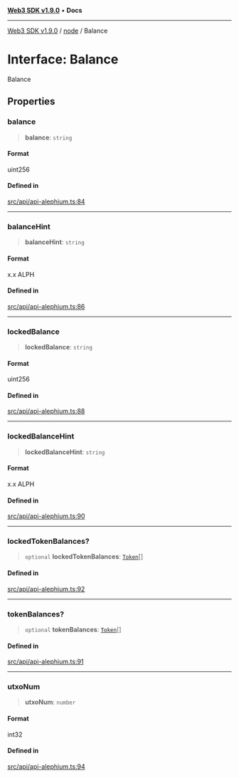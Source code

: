 [**Web3 SDK v1.9.0**](../../../README.md) • **Docs**

***

[Web3 SDK v1.9.0](../../../globals.md) / [node](../README.md) / Balance

# Interface: Balance

Balance

## Properties

### balance

> **balance**: `string`

#### Format

uint256

#### Defined in

[src/api/api-alephium.ts:84](https://github.com/Mystic-Nayy/alephium-web3/blob/ee41f5e0e7d7fb0b155fe62f05b2ac03772895ca/packages/web3/src/api/api-alephium.ts#L84)

***

### balanceHint

> **balanceHint**: `string`

#### Format

x.x ALPH

#### Defined in

[src/api/api-alephium.ts:86](https://github.com/Mystic-Nayy/alephium-web3/blob/ee41f5e0e7d7fb0b155fe62f05b2ac03772895ca/packages/web3/src/api/api-alephium.ts#L86)

***

### lockedBalance

> **lockedBalance**: `string`

#### Format

uint256

#### Defined in

[src/api/api-alephium.ts:88](https://github.com/Mystic-Nayy/alephium-web3/blob/ee41f5e0e7d7fb0b155fe62f05b2ac03772895ca/packages/web3/src/api/api-alephium.ts#L88)

***

### lockedBalanceHint

> **lockedBalanceHint**: `string`

#### Format

x.x ALPH

#### Defined in

[src/api/api-alephium.ts:90](https://github.com/Mystic-Nayy/alephium-web3/blob/ee41f5e0e7d7fb0b155fe62f05b2ac03772895ca/packages/web3/src/api/api-alephium.ts#L90)

***

### lockedTokenBalances?

> `optional` **lockedTokenBalances**: [`Token`](Token.md)[]

#### Defined in

[src/api/api-alephium.ts:92](https://github.com/Mystic-Nayy/alephium-web3/blob/ee41f5e0e7d7fb0b155fe62f05b2ac03772895ca/packages/web3/src/api/api-alephium.ts#L92)

***

### tokenBalances?

> `optional` **tokenBalances**: [`Token`](Token.md)[]

#### Defined in

[src/api/api-alephium.ts:91](https://github.com/Mystic-Nayy/alephium-web3/blob/ee41f5e0e7d7fb0b155fe62f05b2ac03772895ca/packages/web3/src/api/api-alephium.ts#L91)

***

### utxoNum

> **utxoNum**: `number`

#### Format

int32

#### Defined in

[src/api/api-alephium.ts:94](https://github.com/Mystic-Nayy/alephium-web3/blob/ee41f5e0e7d7fb0b155fe62f05b2ac03772895ca/packages/web3/src/api/api-alephium.ts#L94)
